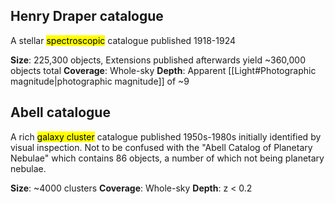 ## Henry Draper catalogue
A stellar <mark class="hltr-yellow">spectroscopic</mark> catalogue published 1918-1924 

**Size**: 225,300 objects, Extensions published afterwards yield ~360,000 objects total
**Coverage**: Whole-sky
**Depth**: Apparent [[Light#Photographic magnitude|photographic magnitude]] of ~9


## Abell catalogue
A rich <mark class="hltr-purple">galaxy cluster</mark> catalogue published 1950s-1980s initially identified by visual inspection. Not to be confused with the "Abell Catalog of Planetary Nebulae" which contains 86 objects, a number of which not being planetary nebulae.

**Size**: ~4000 clusters
**Coverage**: Whole-sky
**Depth**: z < 0.2